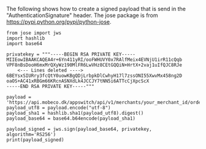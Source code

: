 The following shows how to create a signed payload that is send in the "AuthenticationSignature" header.
The jose package is from https://pypi.python.org/pypi/python-jose.


    from jose import jws
    import hashlib
    import base64
    
    privatekey = """-----BEGIN RSA PRIVATE KEY-----
    MIIEowIBAAKCAQEA4r+6Yn411yRI/ooFWHUVY0x7RAlfMeix4EVNjU1irR11cQqb
    VPF8nBsDooH6mxMrQXyWz190MlFR6LwVHz8CEtGQQiN+HrtX+2vaj1uIfQJC8RJe
        <--- Lines deleted ---->
    6BEYsxSIURry3fcQtY0uowKBgQDjLrbpkDlCwhyH17l7zssONI55XwvMx458ng2D
    oaOS+AC41xRBGm66KRcnASNXdLk4JCCJY7tNN5i6ATTcCjXpcScX
    -----END RSA PRIVATE KEY-----"""
    
    payload = 'https://api.mobeco.dk/appswitch/api/v1/merchants/your_merchant_id/orders/some_order_id'
    payload_utf8 = payload.encode("utf-8")
    payload_sha1 = hashlib.sha1(payload_utf8).digest()
    payload_base64 = base64.b64encode(payload_sha1)
    
    payload_signed = jws.sign(payload_base64, privatekey, algorithm='RS256')
    print(payload_signed)
